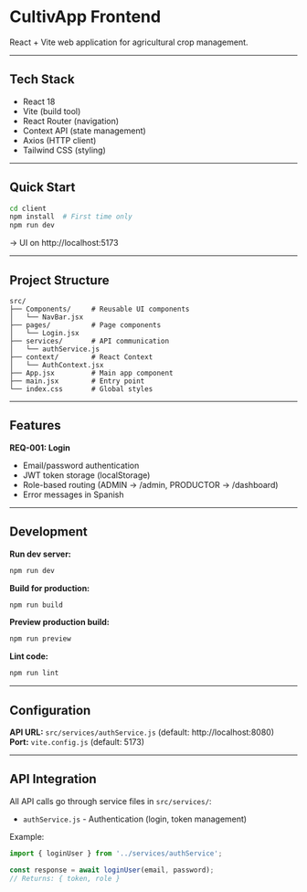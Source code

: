 # CultivApp Frontend

React + Vite web application for agricultural crop management.

---

## Tech Stack

- React 18
- Vite (build tool)
- React Router (navigation)
- Context API (state management)
- Axios (HTTP client)
- Tailwind CSS (styling)

---

## Quick Start

```bash
cd client
npm install  # First time only
npm run dev
```
→ UI on http://localhost:5173

---

## Project Structure

```
src/
├── Components/     # Reusable UI components
│   └── NavBar.jsx
├── pages/          # Page components
│   └── Login.jsx
├── services/       # API communication
│   └── authService.js
├── context/        # React Context
│   └── AuthContext.jsx
├── App.jsx         # Main app component
├── main.jsx        # Entry point
└── index.css       # Global styles
```

---

## Features

**REQ-001: Login**
- Email/password authentication
- JWT token storage (localStorage)
- Role-based routing (ADMIN → /admin, PRODUCTOR → /dashboard)
- Error messages in Spanish

---

## Development

**Run dev server:**
```bash
npm run dev
```

**Build for production:**
```bash
npm run build
```

**Preview production build:**
```bash
npm run preview
```

**Lint code:**
```bash
npm run lint
```

---

## Configuration

**API URL:** `src/services/authService.js` (default: http://localhost:8080)  
**Port:** `vite.config.js` (default: 5173)

---

## API Integration

All API calls go through service files in `src/services/`:
- `authService.js` - Authentication (login, token management)

Example:
```javascript
import { loginUser } from '../services/authService';

const response = await loginUser(email, password);
// Returns: { token, role }
```
